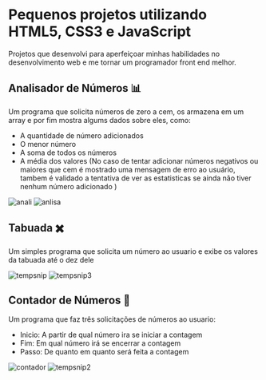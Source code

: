# Pequenos projetos utilizando HTML5, CSS3 e JavaScript
Projetos que desenvolvi para aperfeiçoar minhas habilidades no desenvolvimento web e me tornar um programador front end melhor.

## Analisador de Números 📊
Um programa que solicita números de zero a cem, os armazena em um array e por fim mostra algums dados sobre eles, como:
- A quantidade de número adicionados
- O menor número
- A soma de todos os números
- A média dos valores
(No caso de tentar adicionar números negativos ou maiores que cem é mostrado uma mensagem de erro ao usuário, tambem é validado a tentativa de ver as estatisticas se ainda não tiver nenhum número adicionado )

![anali](https://user-images.githubusercontent.com/102771408/169725244-9afbc9e2-520d-4c6e-926d-58da5de05a54.png)
![anlisa](https://user-images.githubusercontent.com/102771408/169725249-45dff640-9268-4fdf-8c26-3231255e35d4.png)


## Tabuada ✖️

Um simples programa que solicita um número ao usuario e exibe os valores da tabuada até o dez dele

![tempsnip](https://user-images.githubusercontent.com/102771408/169683971-ad5fb967-5089-4776-ac48-4a4d26ec1c12.png)
![tempsnip3](https://user-images.githubusercontent.com/102771408/169685152-ec5e74ac-c75b-4933-a491-723c98875b9a.png)

## Contador de Números 🔢

Um programa que faz três solicitações de números ao usuario:
- Inicio: A partir de qual número ira se iniciar a contagem
- Fim: Em qual número irá se encerrar a contagem
- Passo: De quanto em quanto será feita a contagem

![contador](https://user-images.githubusercontent.com/102771408/169684236-a2b994e8-0aee-4df1-a6a4-5248d190f4db.png)
![tempsnip2](https://user-images.githubusercontent.com/102771408/169684510-b32b5d21-3868-42e7-a606-89152e0568e6.png)

